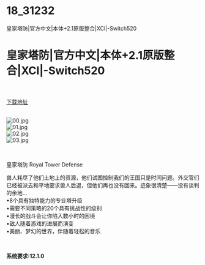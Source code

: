 # 18_31232
皇家塔防|官方中文|本体+2.1原版整合|XCI|-Switch520
# 皇家塔防|官方中文|本体+2.1原版整合|XCI|-Switch520
 <br/></br>
[下载地址](https://www.switch520.cc/article/31232 "下载地址")
<br/></br>

<p><img title="00.jpg" src="https://www.switch520.cc/muke_img/2022_05_14_f59aa24949469.jpg" alt="00.jpg"><br>
<img title="01.jpg" src="https://www.switch520.cc/muke_img/2022_05_14_a6e5aea2be725.jpg" alt="01.jpg"><br>
<img title="02.jpg" src="https://www.switch520.cc/muke_img/2022_05_14_2ab2f4b0e9043.jpg" alt="02.jpg"><br>
<img title="03.jpg" src="https://www.switch520.cc/muke_img/2022_05_14_ad81d3fb7a046.jpg" alt="03.jpg"></p>
<p>&nbsp;</p>
<p>皇家塔防 Royal Tower Defense</p>
<p>兽人耗尽了他们土地上的资源，他们试图控制我们的王国只是时间问题。外交官们已经被派去和平地要求兽人后退，但他们再也没有回来。迹象很清楚——没有谈判的余地…<br>
•8个具有独特能力的专业塔升级<br>
•需要不同策略的20个具有挑战性的级别<br>
•漫长的战斗会让你陷入数小时的困境<br>
•敌人随着游戏的进展而演变<br>
•美丽、梦幻的世界，伴随着轻松的音乐</p>
<p>&nbsp;</p>
<p><strong>系统要求:12.1.0</strong></p>



<div id="gtx-trans" style="position: absolute; left: -1px; top: 1368px;">
<div class="gtx-trans-icon"></div>
</div>
<p></p> 
